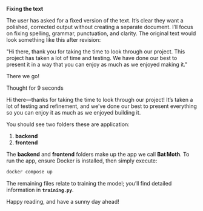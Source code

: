 **Fixing the text**

The user has asked for a fixed version of the text. It’s clear they want a polished, corrected output without creating a separate document. I’ll focus on fixing spelling, grammar, punctuation, and clarity. The original text would look something like this after revision:

"Hi there, thank you for taking the time to look through our project. This project has taken a lot of time and testing. We have done our best to present it in a way that you can enjoy as much as we enjoyed making it."

There we go!


Thought for 9 seconds


Hi there—thanks for taking the time to look through our project! It’s taken a lot of testing and refinement, and we’ve done our best to present everything so you can enjoy it as much as we enjoyed building it.

You should see two  folders these are application:

1. **backend**
2. **frontend**

The **backend** and **frontend** folders make up the app we call **Bat Moth**. To run the app, ensure Docker is installed, then simply execute:

```bash
docker compose up
```

The remaining files relate to training the model; you’ll find detailed information in **`training.py`**.

Happy reading, and have a sunny day ahead!

